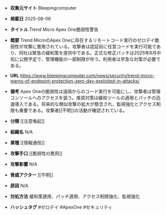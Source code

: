 - **収集元サイト**
Bleepingcomputer

- **掲載日**
2025-08-06

- **タイトル**
Trend Micro Apex One脆弱性警告

- **概要**
Trend MicroのApex Oneに存在するリモートコード実行のゼロデイ脆弱性が攻撃に悪用されている。攻撃者は認証前に任意コードを実行可能であり、同社は緊急の緩和策を提供中である。正式な修正パッチは2025年8月中旬に公開予定で、管理機能の一部制限が伴う。利用者は早急な対策が必要である。

- **URL**
https://www.bleepingcomputer.com/news/security/trend-micro-warns-of-endpoint-protection-zero-day-exploited-in-attacks/

- **備考**
Apex Oneの脆弱性は遠隔からのコード実行を可能にし、攻撃者は管理コンソールへのアクセスを狙う。推奨対策は緩和ツールの適用とパッチの迅速導入である。将来的な類似攻撃の拡大が懸念され、監視強化とアクセス制限も重要である。攻撃者[[不明]]の活動が確認されている。

- **分類**
[[注意喚起]]

- **組織名**
N/A

- **業種**
[[情報通信]]

- **攻撃手口**
[[脆弱性の悪用]]

- **攻撃影響**
N/A

- **脅威アクター**
[[不明]]

- **原因**
N/A

- **対処方法**
緩和策適用、パッチ適用、アクセス制限強化、監視強化

- **ハッシュタグ**
#ゼロデイ #ApexOne #セキュリティ
